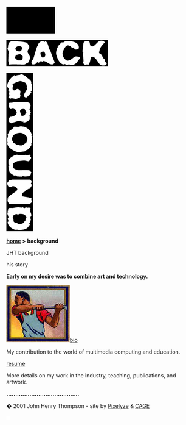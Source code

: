 
![](images/johnhenry1.gif)

![](images/tin_back.gif)

![](images/tin_ground.gif)

**[home](index.md) > background**

JHT background

  
his story

**Early on my desire was to combine art and technology.**

![](images/stampman_left.jpg)[bio](bio.md)

My contribution to the world of multimedia computing and education.

[resume](resume.md)

More details on my work in the industry, teaching, publications, and artwork.

  
  
  

**.........................................**

� 2001 John Henry Thompson - site by [Pixelyze](http://www.pixelyze.com/) & [CAGE](http://www.cage.nl/)

![](images/spacer.gif)